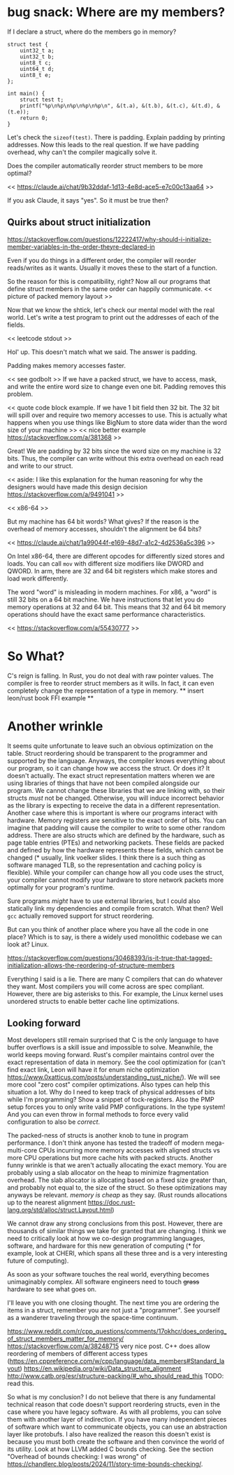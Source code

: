 # bug snack: Where are my members?

If I declare a struct, where do the members go in memory?

```c=
struct test {
    uint32_t a;
    uint32_t b;
    uint8_t c;
    uint64_t d;
    uint8_t e;
};

int main() {
    struct test t;
    printf("%p\n%p\n%p\n%p\n%p\n", &(t.a), &(t.b), &(t.c), &(t.d), &(t.e));
    return 0;
}
```

Let's check the `sizeof(test)`. There is padding. Explain padding by printing addresses. Now this leads to the real question. If we have padding overhead, why can't the compiler magically solve it.

Does the compiler automatically reorder struct members to be more optimal?

<< https://claude.ai/chat/9b32ddaf-1d13-4e8d-ace5-e7c00c13aa64 >>

If you ask Claude, it says "yes". So it must be true then?

## Quirks about struct initialization

https://stackoverflow.com/questions/12222417/why-should-i-initialize-member-variables-in-the-order-theyre-declared-in

Even if you do things in a different order, the compiler will reorder reads/writes as it wants. Usually it moves these to the start of a function.

So the reason for this is compatibility, right? Now all our programs that define struct members in the same order can happily communicate. 
<< picture of packed memory layout >>

Now that we know the shtick, let's check our mental model with the real world. Let's write a test program to print out the addresses of each of the fields.

<< leetcode stdout >>

Hol' up. This doesn't match what we said. The answer is padding.

Padding makes memory accesses faster.

<< see godbolt >>
If we have a packed struct, we have to access, mask, and write the entire word size to change even one bit. Padding removes this problem.

<< quote code block example. If we have 1 bit field then 32 bit. The 32 bit will spill over and require two memory accesses to use. This is actually what happens when you use things like BigNum to store data wider than the word size of your machine >>
<< nice better example https://stackoverflow.com/a/381368 >>

Great! We are padding by 32 bits since the word size on my machine is 32 bits. Thus, the compiler can write without this extra overhead on each read and write to our struct.

<< aside: I like this explanation for the human reasoning for why the designers would have made this design decision https://stackoverflow.com/a/9491041 >>

<< x86-64 >>

But my machine has 64 bit words?
What gives? If the reason is the overhead of memory accesses, shouldn't the alignment be 64 bits?

<< https://claude.ai/chat/1a99044f-e169-48d7-a1c2-4d2536a5c396 >>

On Intel x86-64, there are different opcodes for differently sized stores and loads. You can call `mov` with different size modifiers like DWORD and QWORD. In arm, there are 32 and 64 bit registers which make stores and load work differently.

The word "word" is misleading in modern machines. For x86, a "word" is still 32 bits on a 64 bit machine. We have instructions that let you do memory operations at 32 and 64 bit. This means that 32 and 64 bit memory operations should have the exact same performance characteristics.

<< https://stackoverflow.com/a/55430777 >>

# So What?

C's reign is falling. In Rust, you do not deal with raw pointer values. The compiler is free to reorder struct members as it wills. In fact, it can even completely change the representation of a type in memory. 
** insert leon/rust book FFI example **


# Another wrinkle

It seems quite unfortunate to leave such an obvious optimization on the table. Struct reordering should be transparent to the programmer and supported by the language. Anyways, the compiler knows everything about our program, so it can change how we access the struct. Or does it? It doesn't actually. The exact struct representation matters wheren we are using libraries of things that have not been compiled alongside our program. We cannot change these libraries that we are linking with, so their structs *must* not be changed. Otherwise, you will induce incorrect behavior as the library is expecting to receive the data in a different representation. Another case where this is important is where our programs interact with hardware. Memory registers are sensitive to the exact order of bits. You can imagine that padding will cause the compiler to write to some other random address. There are also structs which are defined by the hardware, such as page table entries (PTEs) and networking packets. These fields are packed and defined by how the hardware represents these fields, which cannot be changed (* usually, link voelker slides. I think there is a such thing as software managed TLB, so the representation and caching policy is flexible). While your compiler can change how all you code uses the struct, your compiler cannot modify your hardware to store network packets more optimally for your program's runtime.

Sure programs *might* have to use external libraries, but I could also statically link my dependencies and compile from scratch. What then? Well `gcc` actually removed support for struct reordering.

But can you think of another place where you have all the code in one place? Which is to say, is there a widely used monolithic codebase we can look at? Linux.

https://stackoverflow.com/questions/30468393/is-it-true-that-tagged-initialization-allows-the-reordering-of-structure-members

Everything I said is a lie. There are many C compilers that can do whatever they want. Most compilers you will come across are spec compliant. However, there are big asterisks to this. For example, the Linux kernel uses unordered structs to enable better cache line optimizations. 

## Looking forward

Most developers still remain surprised that C is the only language to have buffer overflows is a skill issue and impossible to solve. Meanwhile, the world keeps moving forward. Rust's compiler maintains control over the exact representation of data in memory. See the cool optimization for (can't find exact link, Leon will have it for enum niche optimization https://www.0xatticus.com/posts/understanding_rust_niche/). We will see more cool "zero cost" compiler optimizations. Also types can help this situation a lot. Why do I need to keep track of physical addresses of bits while I'm programming? Show a snippet of tock-registers. Also the PMP setup forces you to only write valid PMP configurations. In the type system! And you can even throw in formal methods to force every valid configuration to also be *correct*.

The packed-ness of structs is another knob to tune in program performance. I don't think anyone has tested the tradeoff of modern mega-multi-core CPUs incurring more memory accesses with aligned structs vs more CPU operations but more cache hits with packed structs.
Another funny wrinkle is that we aren't actually allocating the exact memory. You are probably using a slab allocator on the heap to minimize fragmentation overhead. The slab allocator is allocating based on a fixed size greater than, and probably not equal to, the size of the struct. So these optimizations may anyways be relevant. *memory is cheap* as they say. (Rust rounds allocations up to the nearest alignment https://doc.rust-lang.org/std/alloc/struct.Layout.html)

We cannot draw any strong conclusions from this post. However, there are thousands of similar things we take for granted that are changing. I think we need to critically look at how we co-design programming languages, software, and hardware for this new generation of computing (* for example, look at CHERI, which spans all these three and is a very interesting future of computing).

As soon as your software touches the real world, everything becomes unimaginably complex. All software engineers need to touch ~~grass~~ hardware to see what goes on.

I'll leave you with one closing thought. The next time you are ordering the items in a struct, remember you are not just a "programmer". See yourself as a wanderer traveling through the space-time continuum.

https://www.reddit.com/r/cpp_questions/comments/17okhcr/does_ordering_of_struct_members_matter_for_memory/
https://stackoverflow.com/a/38248715 very nice post. C++ does allow reordering of members of different access types (https://en.cppreference.com/w/cpp/language/data_members#Standard_layout)
https://en.wikipedia.org/wiki/Data_structure_alignment
http://www.catb.org/esr/structure-packing/#_who_should_read_this TODO: read this.

So what is my conclusion? I do not believe that there is any fundamental technical reason that code doesn't support reordering structs, even in the case where you have legacy software. As with all problems, you can solve them with another layer of indirection. If you have many independent pieces of software which want to communicate objects, you can use an abstraction layer like protobufs. I also have realized the reason this doesn't exist is because you must both create the software and then convince the world of its utility. Look at how LLVM added C bounds checking. See the section "Overhead of bounds checking: I was wrong" of https://chandlerc.blog/posts/2024/11/story-time-bounds-checking/.